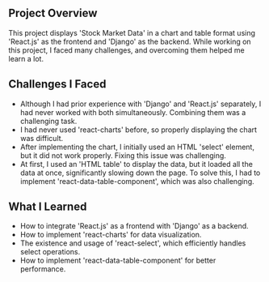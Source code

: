 <h2>Project Overview</h2>
<p>This project displays 'Stock Market Data' in a chart and table format using 'React.js' as the frontend and 'Django' as the backend. While working on this project, I faced many challenges, and overcoming them helped me learn a lot.</p>

<h2>Challenges I Faced</h2>
<ul>
 <li>Although I had prior experience with 'Django' and 'React.js' separately, I had never worked with both simultaneously. Combining them was a challenging task.</li> 
  <li>I had never used 'react-charts' before, so properly displaying the chart was difficult.</li> 
  <li>After implementing the chart, I initially used an HTML 'select' element, but it did not work properly. Fixing this issue was challenging. </li> 
  <li>At first, I used an 'HTML table' to display the data, but it loaded all the data at once, significantly slowing down the page. To solve this, I 
     had to implement 'react-data-table-component', which was also challenging. </li>
</ul>

<h2>What I Learned</h2>
<ul> 
  <li>How to integrate 'React.js' as a frontend with 'Django' as a backend.</li> 
  <li>How to implement 'react-charts' for data visualization.</li> 
  <li>The existence and usage of 'react-select', which efficiently handles select operations.</li> 
  <li>How to implement 'react-data-table-component' for better performance.</li> 
</ul>
